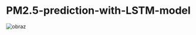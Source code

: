 # PM2.5-prediction-with-LSTM-model




![obraz](https://user-images.githubusercontent.com/10920417/161530975-3b30d567-24ae-49dd-8dd4-0ae66368e569.png)
